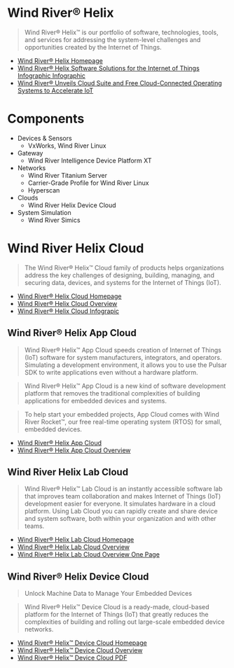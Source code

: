 # Wind River® Helix

> Wind River® Helix™ is our portfolio of software, technologies, tools, and services for addressing the system-level challenges and opportunities created by the Internet of Things.

- [Wind River® Helix Homepage](http://www.windriver.com/products/helix/)
- [Wind River® Helix Software Solutions for the Internet of Things Infographic Infographic](http://www.windriver.com/products/helix/documents/Wind-River-Helix_infographic.pdf)
- [Wind River® Unveils Cloud Suite and Free Cloud-Connected Operating Systems to Accelerate IoT](http://www.windriver.com/news/press/pr.html?ID=13925)

# Components

- Devices & Sensors
  - VxWorks, Wind River Linux 
- Gateway
  - Wind River Intelligence Device Platform XT
- Networks
  - Wind River Titanium Server
  - Carrier-Grade Profile for Wind River Linux
  - Hyperscan
- Clouds
  - Wind River Helix Device Cloud
- System Simulation
  - Wind River Simics

# Wind River Helix Cloud

> The Wind River® Helix™ Cloud family of products helps organizations address the key challenges of designing, building, managing, and securing data, devices, and systems for the Internet of Things (IoT).

- [Wind River® Helix Cloud Homepage](http://www.windriver.com/products/helix/helix-cloud/)
- [Wind River® Helix Cloud Overview](http://www.windriver.com/products/product-overviews/wr-helix-cloud_overview.pdf)
- [Wind River® Helix Cloud Infograpic](http://www.windriver.com/products/helix/helix-cloud-infographic/helix-cloud-infographic.pdf)

## Wind River® Helix App Cloud

> Wind River® Helix™ App Cloud speeds creation of Internet of Things (IoT) software for system manufacturers, integrators, and operators. Simulating a development environment, it allows you to use the Pulsar SDK to write applications even without a hardware platform.

> Wind River® Helix™ App Cloud is a new kind of software development platform that removes the traditional complexities of building applications for embedded devices and systems.

> To help start your embedded projects, App Cloud comes with Wind River Rocket™, our free real-time operating system (RTOS) for small, embedded devices.

- [Wind River® Helix App Cloud](http://www.windriver.com/products/helix/app-cloud/)
- [Wind River® Helix App Cloud Overview](http://www.windriver.com/products/product-overviews/wr-app-cloud_overview.pdf)

## Wind River Helix Lab Cloud

> Wind River® Helix™ Lab Cloud is an instantly accessible software lab that improves team collaboration and makes Internet of Things (IoT) development easier for everyone. It simulates hardware in a cloud platform. Using Lab Cloud you can rapidly create and share device and system software, both within your organization and with other teams.

- [Wind River® Helix Lab Cloud Homepage](http://www.windriver.com/products/helix/lab-cloud/)
- [Wind River® Helix Lab Cloud Overview](http://www.windriver.com/products/product-overviews/wr-lab-cloud_overview.pdf)
- [Wind River® Helix Lab Cloud Overview One Page](http://www.windriver.com/products/product-overviews/wr-lab-cloud-onepage-overview.pdf)

## Wind River® Helix Device Cloud

> Unlock Machine Data to Manage Your Embedded Devices

> Wind River® Helix™ Device Cloud is a ready-made, cloud-based platform for the Internet of Things (IoT) that greatly reduces the complexities of building and rolling out large-scale embedded device networks.

- [Wind River® Helix™ Device Cloud Homepage](http://www.windriver.com/products/helix/device-cloud/)
- [Wind River® Helix™ Device Cloud Overview](http://www.windriver.com/products/product-overviews/wr-device-cloud_overview.pdf)
- [Wind River® Helix™ Device Cloud PDF](http://www.windriver.com/products/product-overviews/PO-Wind-River-Helix-Device-Cloud.pdf)


